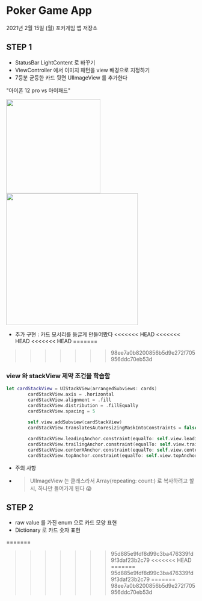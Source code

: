 # Poker Game App

2021년 2월 15일 (월)
포커게임 앱 저장소


## STEP 1

- StatusBar LightContent 로 바꾸기
- ViewController 에서 이미지 패턴을 view 배경으로 지정하기
- 7등분 균등한 카드 뒷면 UIImageView 를 추가한다

"아이폰 12 pro     vs     아이패드"

<img src = "https://user-images.githubusercontent.com/73650994/107914474-dcd27880-6fa5-11eb-94ec-f52d886ab335.png" width = "250">         <img src = "https://user-images.githubusercontent.com/73650994/107914461-d512d400-6fa5-11eb-927b-ac9cfa1c336d.png" width = "350">

- 추가 구현 : 카드 모서리를 둥글게 만들어봤다
<<<<<<< HEAD
<<<<<<< HEAD
<<<<<<< HEAD
=======
>>>>>>> 98ee7a0b8200856b5d9e272f705956ddc70eb53d

### view 와 stackView 제약 조건을 학습함

```swift
let cardStackView = UIStackView(arrangedSubviews: cards)
        cardStackView.axis = .horizontal
        cardStackView.alignment = .fill
        cardStackView.distribution = .fillEqually
        cardStackView.spacing = 5
        
        self.view.addSubview(cardStackView)
        cardStackView.translatesAutoresizingMaskIntoConstraints = false

        cardStackView.leadingAnchor.constraint(equalTo: self.view.leadingAnchor, constant: 15).isActive = true
        cardStackView.trailingAnchor.constraint(equalTo: self.view.trailingAnchor, constant: -15).isActive = true
        cardStackView.centerXAnchor.constraint(equalTo: self.view.centerXAnchor).isActive = true
        cardStackView.topAnchor.constraint(equalTo: self.view.topAnchor, constant: 40).isActive = true

```

- 주의 사항

- > UIImageView 는 클래스라서 Array(repeating: count:) 로 복사하려고 할 시, 하나만 들어가게 된다 😱





## STEP 2

- raw value 를 가진 enum 으로 카드 모양 표현
- Dictionary 로 카드 숫자 표현

=======
>>>>>>> 95d885e9fdf8d99c3ba476339fd9f3daf23b2c79
<<<<<<< HEAD
=======
>>>>>>> 95d885e9fdf8d99c3ba476339fd9f3daf23b2c79
=======
>>>>>>> 98ee7a0b8200856b5d9e272f705956ddc70eb53d

